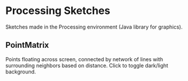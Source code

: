 # Processing Sketches

Sketches made in the Processing environment (Java library for graphics).

## PointMatrix

Points floating across screen, connected by network of lines with surrounding neighbors based on distance. Click to toggle dark/light background.

